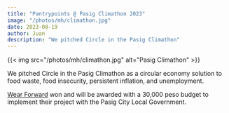 ```yaml
---
title: "Pantrypoints @ Pasig Climathon 2023"
image: "/photos/mh/climathon.jpg"
date: 2023-08-19
author: Juan
description: "We pitched Circle in the Pasig Climathon"
---
```


{{< img src="/photos/mh/climathon.jpg" alt="Pasig Climathon" >}}

We pitched Circle in the Pasig Climathon as a circular economy solution to food waste, food insecurity, persistent inflation, and unemployment.

[Wear Forward](https://www.wearforward.com/) won and will be awarded with a 30,000 peso budget to implement their project with the Pasig City Local Government.
